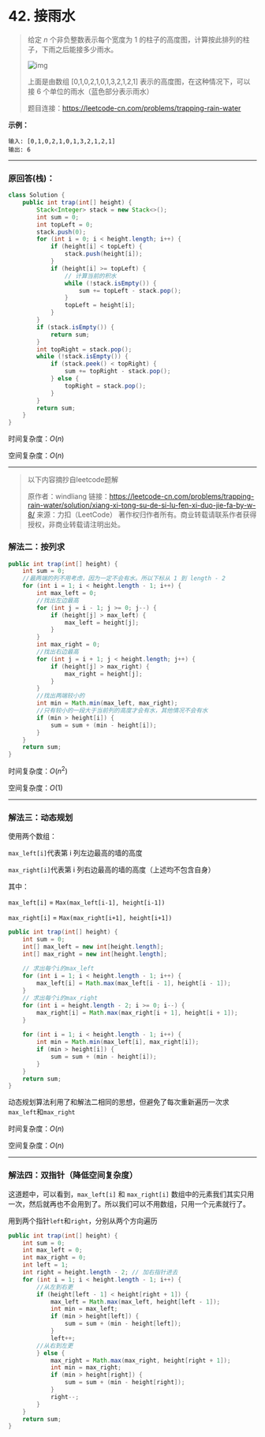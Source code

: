 # 42. 接雨水

> 给定 *n* 个非负整数表示每个宽度为 1 的柱子的高度图，计算按此排列的柱子，下雨之后能接多少雨水。
>
> ![img](https://assets.leetcode-cn.com/aliyun-lc-upload/uploads/2018/10/22/rainwatertrap.png)
>
> 上面是由数组 [0,1,0,2,1,0,1,3,2,1,2,1] 表示的高度图，在这种情况下，可以接 6 个单位的雨水（蓝色部分表示雨水） 
>
> 题目连接：https://leetcode-cn.com/problems/trapping-rain-water

**示例：**

```
输入: [0,1,0,2,1,0,1,3,2,1,2,1]
输出: 6
```

---



### 原回答(栈)：

```java
class Solution {
    public int trap(int[] height) {
        Stack<Integer> stack = new Stack<>();
        int sum = 0;
        int topLeft = 0;
        stack.push(0);
        for (int i = 0; i < height.length; i++) {
            if (height[i] < topLeft) {
                stack.push(height[i]);
            }
            if (height[i] >= topLeft) {
                // 计算当前的积水
                while (!stack.isEmpty()) {
                    sum += topLeft - stack.pop();
                }
                topLeft = height[i];
            }
        }
        if (stack.isEmpty()) {
            return sum;
        }
        int topRight = stack.pop();
        while (!stack.isEmpty()) {
            if (stack.peek() < topRight) {
                sum += topRight - stack.pop();
            } else {
                topRight = stack.pop();
            }
        }
        return sum;
    }
}
```

时间复杂度：$O(n)$

空间复杂度：$O(n)$

---

> 以下内容摘抄自leetcode题解
>
> 原作者：windliang
> 链接：https://leetcode-cn.com/problems/trapping-rain-water/solution/xiang-xi-tong-su-de-si-lu-fen-xi-duo-jie-fa-by-w-8/
> 来源：力扣（LeetCode）
> 著作权归作者所有。商业转载请联系作者获得授权，非商业转载请注明出处。

### 解法二：按列求



```java
public int trap(int[] height) {
    int sum = 0;
    //最两端的列不用考虑，因为一定不会有水。所以下标从 1 到 length - 2
    for (int i = 1; i < height.length - 1; i++) {
        int max_left = 0;
        //找出左边最高
        for (int j = i - 1; j >= 0; j--) {
            if (height[j] > max_left) {
                max_left = height[j];
            }
        }
        int max_right = 0;
        //找出右边最高
        for (int j = i + 1; j < height.length; j++) {
            if (height[j] > max_right) {
                max_right = height[j];
            }
        }
        //找出两端较小的
        int min = Math.min(max_left, max_right);
        //只有较小的一段大于当前列的高度才会有水，其他情况不会有水
        if (min > height[i]) {
            sum = sum + (min - height[i]);
        }
    }
    return sum;
}
```

时间复杂度：$O(n^2)$

空间复杂度：$O(1)$

---

### 解法三：动态规划

使用两个数组：

`max_left[i]`代表第 i 列左边最高的墙的高度

`max_right[i]`代表第 i 列右边最高的墙的高度（上述均不包含自身）

其中：

 `max_left[i]` = `Max(max_left[i-1], height[i-1])`

`max_right[i]` = `Max(max_right[i+1], height[i+1])`

```java
public int trap(int[] height) {
    int sum = 0;
    int[] max_left = new int[height.length];
    int[] max_right = new int[height.length];
    
    // 求出每个i的max_left
    for (int i = 1; i < height.length - 1; i++) {
        max_left[i] = Math.max(max_left[i - 1], height[i - 1]);
    }
    // 求出每个i的max_right
    for (int i = height.length - 2; i >= 0; i--) {
        max_right[i] = Math.max(max_right[i + 1], height[i + 1]);
    }
    
    for (int i = 1; i < height.length - 1; i++) {
        int min = Math.min(max_left[i], max_right[i]);
        if (min > height[i]) {
            sum = sum + (min - height[i]);
        }
    }
    return sum;
}
```



动态规划算法利用了和解法二相同的思想，但避免了每次重新遍历一次求`max_left`和`max_right`

时间复杂度：$O(n)$

空间复杂度：$O(n)$



---

### 解法四：双指针（降低空间复杂度）

这道题中，可以看到，`max_left[i]` 和 `max_right[i]` 数组中的元素我们其实只用一次，然后就再也不会用到了。所以我们可以不用数组，只用一个元素就行了。

用到两个指针`left`和`right`，分别从两个方向遍历

```java
public int trap(int[] height) {
    int sum = 0;
    int max_left = 0;
    int max_right = 0;
    int left = 1;
    int right = height.length - 2; // 加右指针进去
    for (int i = 1; i < height.length - 1; i++) {
        //从左到右更
        if (height[left - 1] < height[right + 1]) {
            max_left = Math.max(max_left, height[left - 1]);
            int min = max_left;
            if (min > height[left]) {
                sum = sum + (min - height[left]);
            }
            left++;
        //从右到左更
        } else {
            max_right = Math.max(max_right, height[right + 1]);
            int min = max_right;
            if (min > height[right]) {
                sum = sum + (min - height[right]);
            }
            right--;
        }
    }
    return sum;
}
```

